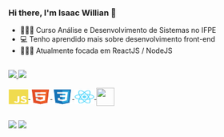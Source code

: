 ### Hi there, I'm Isaac Willian 👋

- 👩🏻‍🎓 Curso Análise e Desenvolvimento de Sistemas no IFPE
- 💻 Tenho aprendido mais sobre desenvolvimento front-end 
- 👩🏻‍💻 Atualmente focada em ReactJS / NodeJS

##

<a href="https://github.com/isaaacwillian">
  <img height="160em" src="https://github-readme-stats.vercel.app/api?username=isaaacwillian&show_icons=true&theme=dark&include_all_commits=true&count_private=true"/>
  <img height="160em" src="https://github-readme-stats.vercel.app/api/top-langs/?username=isaaacwillian&layout=compact&langs_count=7&theme=dark"/>
</div>
<div style="display: inline_block"><br>
  <img align="center" alt="Isaac-Js" height="30" width="40" src="https://raw.githubusercontent.com/devicons/devicon/master/icons/javascript/javascript-plain.svg">
  <img align="center" alt="Isaac-HTML" height="30" width="40" src="https://raw.githubusercontent.com/devicons/devicon/master/icons/html5/html5-original.svg">
  <img align="center" alt="Isaac-CSS" height="30" width="40" src="https://raw.githubusercontent.com/devicons/devicon/master/icons/css3/css3-original.svg">
  <img align="center" alt="Isaac-React" height="30" width="40" src="https://raw.githubusercontent.com/devicons/devicon/master/icons/react/react-original.svg">
  <img align="center" alt"Isaac-Node.js" height="36" width="36" src="https://img.icons8.com/fluency/240/000000/node-js.png"/>
</div>
</div>
  
  ##
 
<div> 
<div>
   <a href = "mailto:isaaacwillian@gmail.com"><img src="https://img.shields.io/badge/-Gmail-%23333?style=for-the-badge&logo=gmail&logoColor=white" target="_blank"></a>
  <a href="https://www.linkedin.com/in/isaaacwillian" target="_blank"><img src="https://img.shields.io/badge/-LinkedIn-%230077B5?style=for-the-badge&logo=linkedin&logoColor=white" target="_blank"></a>
</div>
